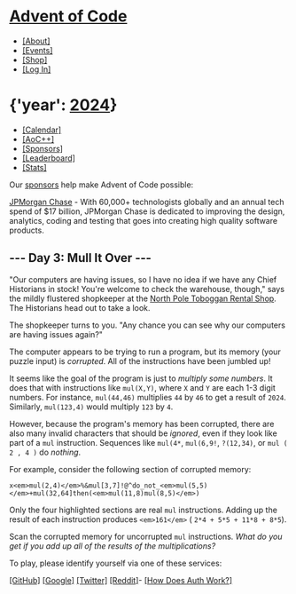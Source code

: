 # [Advent of Code](/)

- [\[About\]](/2024/about)
- [\[Events\]](/2024/events)
- [\[Shop\]](https://cottonbureau.com/people/advent-of-code)
- [\[Log In\]](/2024/auth/login)

# {'year': [2024](/2024)}

- [\[Calendar\]](/2024)
- [\[AoC++\]](/2024/support)
- [\[Sponsors\]](/2024/sponsors)
- [\[Leaderboard\]](/2024/leaderboard)
- [\[Stats\]](/2024/stats)

Our [sponsors](/2024/sponsors) help make Advent of Code possible:

[JPMorgan Chase](/2024/sponsors/redirect?url=https%3A%2F%2Fwww%2Ejpmorgan%2Ecom%2F) \- With 60,000+ technologists globally and an annual tech spend of $17 billion, JPMorgan Chase is dedicated to improving the design, analytics, coding and testing that goes into creating high quality software products.

## \-\-\- Day 3: Mull It Over ---

"Our computers are having issues, so I have no idea if we have any Chief Historians in stock! You're welcome to check the warehouse, though," says the mildly flustered shopkeeper at the [North Pole Toboggan Rental Shop](/2020/day/2). The Historians head out to take a look.

The shopkeeper turns to you. "Any chance you can see why our computers are having issues again?"

The computer appears to be trying to run a program, but its memory (your puzzle input) is _corrupted_. All of the instructions have been jumbled up!

It seems like the goal of the program is just to _multiply some numbers_. It does that with instructions like `mul(X,Y)`, where `X` and `Y` are each 1-3 digit numbers. For instance, `mul(44,46)` multiplies `44` by `46` to get a result of `2024`. Similarly, `mul(123,4)` would multiply `123` by `4`.

However, because the program's memory has been corrupted, there are also many invalid characters that should be _ignored_, even if they look like part of a `mul` instruction. Sequences like `mul(4*`, `mul(6,9!`, `?(12,34)`, or `mul ( 2 , 4 )` do _nothing_.

For example, consider the following section of corrupted memory:

```
x<em>mul(2,4)</em>%&mul[3,7]!@^do_not_<em>mul(5,5)</em>+mul(32,64]then(<em>mul(11,8)mul(8,5)</em>)
```

Only the four highlighted sections are real `mul` instructions. Adding up the result of each instruction produces `<em>161</em>` ( `2*4 + 5*5 + 11*8 + 8*5`).

Scan the corrupted memory for uncorrupted `mul` instructions. _What do you get if you add up all of the results of the multiplications?_

To play, please identify yourself via one of these services:

[\[GitHub\]](/auth/github) [\[Google\]](/auth/google) [\[Twitter\]](/auth/twitter) [\[Reddit\]](/auth/reddit)\- [\[How Does Auth Work?\]](/about#faq_auth)

